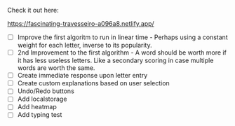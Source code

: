 Check it out here:

https://fascinating-travesseiro-a096a8.netlify.app/



- [ ] Improve the first algoritm to run in linear time - Perhaps using a constant weight for each letter, inverse to its popularity.
- [ ] 2nd Improvement to the first algorithm - A word should be worth more if it has less useless letters. Like a secondary scoring in case multiple words are worth the same. 
- [ ] Create immediate response upon letter entry
- [ ] Create custom explanations based on user selection
- [ ] Undo/Redo buttons
- [ ] Add localstorage
- [ ] Add heatmap
- [ ] Add typing test
